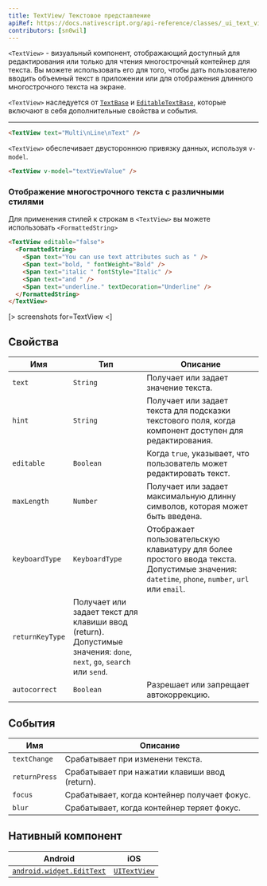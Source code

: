 ```yaml
---
title: TextView/ Текстовое представление
apiRef: https://docs.nativescript.org/api-reference/classes/_ui_text_view_.textview
contributors: [sn0wil]
---
```


`<TextView>` - визуальный компонент, отображающий доступный для редактирования или только для чтения многострочный контейнер для текста. Вы можете использовать его для того, чтобы дать пользователю вводить объемный текст в приложении или для отображения длинного многострочного текста на экране.

`<TextView>` наследуется от [`TextBase`](https://docs.nativescript.org/api-reference/classes/_ui_text_base_.textbase) и [`EditableTextBase`](https://docs.nativescript.org/api-reference/classes/_ui_editor_text_base_.editabletextbase), которые включают в себя дополнительные свойства и события.

---

```html
<TextView text="Multi\nLine\nText" />
```

`<TextView>` обеспечивает двустороннюю привязку данных, используя `v-model`.

```html
<TextView v-model="textViewValue" />
```

### Отображение многострочного текста с различными стилями

Для применения стилей к строкам в `<TextView>` вы можете использовать `<FormattedString>`

```html
<TextView editable="false">
  <FormattedString>
    <Span text="You can use text attributes such as " />
    <Span text="bold, " fontWeight="Bold" />
    <Span text="italic " fontStyle="Italic" />
    <Span text="and " />
    <Span text="underline." textDecoration="Underline" />
  </FormattedString>
</TextView>
```

[> screenshots for=TextView <]

## Свойства

| Имя | Тип | Описание |
|------|------|-------------|
| `text` | `String` | Получает или задает значение текста.
| `hint` | `String` | Получает или задает текста для подсказки текстового поля, когда компонент доступен для редактирования.
| `editable` | `Boolean` | Когда `true`, указывает, что пользователь может редактировать текст.
| `maxLength` | `Number` | Получает или задает максимальную длинну символов, которая может быть введена.
| `keyboardType` | `KeyboardType` | Отображает пользовательскую клавиатуру для более простого ввода текста.<br/>Допустимые значения: `datetime`, `phone`, `number`, `url` или `email`.
| `returnKeyType` | Получает или задает текст для клавиши ввод (return).<br/>Допустимые значения: `done`, `next`, `go`, `search` или `send`.
| `autocorrect` | `Boolean` | Разрешает или запрещает автокоррекцию.

## События

| Имя | Описание |
|------|-------------|
| `textChange`| Срабатывает при изменени текста.
| `returnPress`| Срабатывает при нажатии клавиши ввод (return).
| `focus`| Срабатывает, когда контейнер получает фокус.
| `blur`| Срабатывает, когда контейнер теряет фокус.

## Нативный компонент

| Android | iOS |
|---------|-----|
| [`android.widget.EditText`](https://developer.android.com/reference/android/widget/EditText.html) | [`UITextView`](https://developer.apple.com/documentation/uikit/uitextview)
